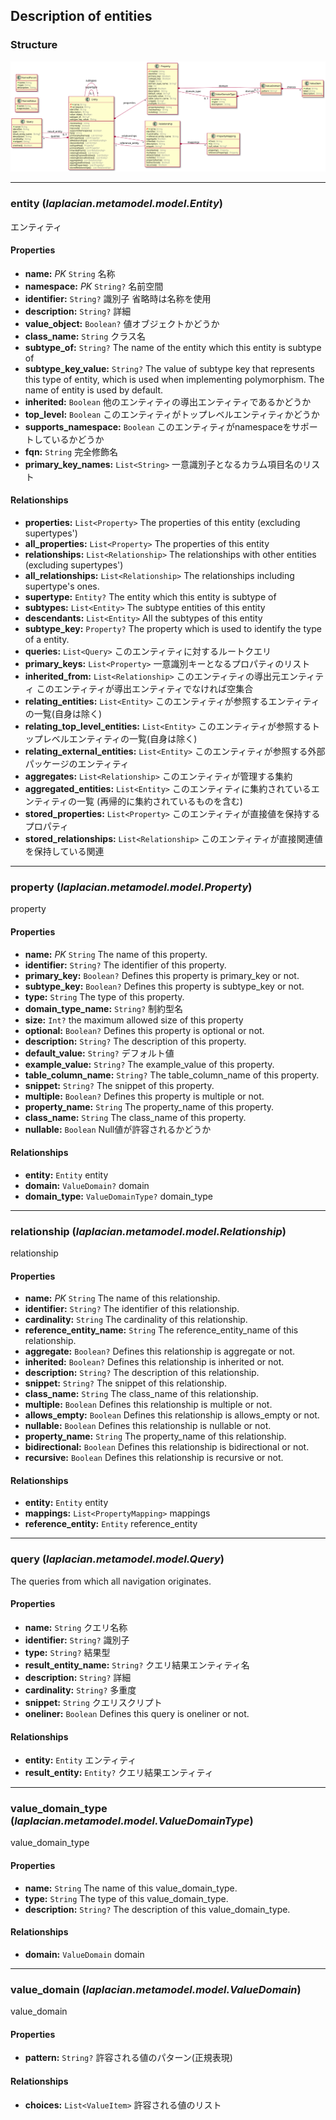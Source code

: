 ## Description of entities

### Structure
![](./image/model-diagram.svg)



---
### **entity** (*laplacian.metamodel.model.Entity*)
  エンティティ

#### Properties
* **name:** *PK* `String`
  名称
* **namespace:** *PK* `String?`
  名前空間
* **identifier:** `String?`
  識別子 省略時は名称を使用
* **description:** `String?`
  詳細
* **value_object:** `Boolean?`
  値オブジェクトかどうか
* **class_name:** `String`
  クラス名
* **subtype_of:** `String?`
  The name of the entity which this entity is subtype of
* **subtype_key_value:** `String?`
  The value of subtype key that represents this type of entity,
  which is used when implementing polymorphism. The name of entity is used by default.
* **inherited:** `Boolean`
  他のエンティティの導出エンティティであるかどうか
* **top_level:** `Boolean`
  このエンティティがトップレベルエンティティかどうか
* **supports_namespace:** `Boolean`
  このエンティティがnamespaceをサポートしているかどうか
* **fqn:** `String`
  完全修飾名
* **primary_key_names:** `List<String>`
  一意識別子となるカラム項目名のリスト

#### Relationships
* **properties:** `List<Property>`
  The properties of this entity (excluding supertypes')
* **all_properties:** `List<Property>`
  The properties of this entity
* **relationships:** `List<Relationship>`
  The relationships with other entities (excluding supertypes')
* **all_relationships:** `List<Relationship>`
  The relationships including supertype's ones.
* **supertype:** `Entity?`
  The entity which this entity is subtype of
* **subtypes:** `List<Entity>`
  The subtype entities of this entity
* **descendants:** `List<Entity>`
  All the subtypes of this entity
* **subtype_key:** `Property?`
  The property which is used to identify the type of a entity.
* **queries:** `List<Query>`
  このエンティティに対するルートクエリ
* **primary_keys:** `List<Property>`
  一意識別キーとなるプロパティのリスト
* **inherited_from:** `List<Relationship>`
  このエンティティの導出元エンティティ このエンティティが導出エンティティでなければ空集合
* **relating_entities:** `List<Entity>`
  このエンティティが参照するエンティティの一覧(自身は除く)
* **relating_top_level_entities:** `List<Entity>`
  このエンティティが参照するトップレベルエンティティの一覧(自身は除く)
* **relating_external_entities:** `List<Entity>`
  このエンティティが参照する外部パッケージのエンティティ
* **aggregates:** `List<Relationship>`
  このエンティティが管理する集約
* **aggregated_entities:** `List<Entity>`
  このエンティティに集約されているエンティティの一覧 (再帰的に集約されているものを含む)
* **stored_properties:** `List<Property>`
  このエンティティが直接値を保持するプロパティ
* **stored_relationships:** `List<Relationship>`
  このエンティティが直接関連値を保持している関連




---
### **property** (*laplacian.metamodel.model.Property*)
  property

#### Properties
* **name:** *PK* `String`
  The name of this property.
* **identifier:** `String?`
  The identifier of this property.
* **primary_key:** `Boolean?`
  Defines this property is primary_key or not.
* **subtype_key:** `Boolean?`
  Defines this property is subtype_key or not.
* **type:** `String`
  The type of this property.
* **domain_type_name:** `String?`
  制約型名
* **size:** `Int?`
  the maximum allowed size of this property
* **optional:** `Boolean?`
  Defines this property is optional or not.
* **description:** `String?`
  The description of this property.
* **default_value:** `String?`
  デフォルト値
* **example_value:** `String?`
  The example_value of this property.
* **table_column_name:** `String?`
  The table_column_name of this property.
* **snippet:** `String?`
  The snippet of this property.
* **multiple:** `Boolean?`
  Defines this property is multiple or not.
* **property_name:** `String`
  The property_name of this property.
* **class_name:** `String`
  The class_name of this property.
* **nullable:** `Boolean`
  Null値が許容されるかどうか

#### Relationships
* **entity:** `Entity`
  entity
* **domain:** `ValueDomain?`
  domain
* **domain_type:** `ValueDomainType?`
  domain_type




---
### **relationship** (*laplacian.metamodel.model.Relationship*)
  relationship

#### Properties
* **name:** *PK* `String`
  The name of this relationship.
* **identifier:** `String?`
  The identifier of this relationship.
* **cardinality:** `String`
  The cardinality of this relationship.
* **reference_entity_name:** `String`
  The reference_entity_name of this relationship.
* **aggregate:** `Boolean?`
  Defines this relationship is aggregate or not.
* **inherited:** `Boolean?`
  Defines this relationship is inherited or not.
* **description:** `String?`
  The description of this relationship.
* **snippet:** `String?`
  The snippet of this relationship.
* **class_name:** `String`
  The class_name of this relationship.
* **multiple:** `Boolean`
  Defines this relationship is multiple or not.
* **allows_empty:** `Boolean`
  Defines this relationship is allows_empty or not.
* **nullable:** `Boolean`
  Defines this relationship is nullable or not.
* **property_name:** `String`
  The property_name of this relationship.
* **bidirectional:** `Boolean`
  Defines this relationship is bidirectional or not.
* **recursive:** `Boolean`
  Defines this relationship is recursive or not.

#### Relationships
* **entity:** `Entity`
  entity
* **mappings:** `List<PropertyMapping>`
  mappings
* **reference_entity:** `Entity`
  reference_entity




---
### **query** (*laplacian.metamodel.model.Query*)
  The queries from which all navigation originates.

#### Properties
* **name:** `String`
  クエリ名称
* **identifier:** `String?`
  識別子
* **type:** `String?`
  結果型
* **result_entity_name:** `String?`
  クエリ結果エンティティ名
* **description:** `String?`
  詳細
* **cardinality:** `String?`
  多重度
* **snippet:** `String`
  クエリスクリプト
* **oneliner:** `Boolean`
  Defines this query is oneliner or not.

#### Relationships
* **entity:** `Entity`
  エンティティ
* **result_entity:** `Entity?`
  クエリ結果エンティティ




---
### **value_domain_type** (*laplacian.metamodel.model.ValueDomainType*)
  value_domain_type

#### Properties
* **name:** `String`
  The name of this value_domain_type.
* **type:** `String`
  The type of this value_domain_type.
* **description:** `String?`
  The description of this value_domain_type.

#### Relationships
* **domain:** `ValueDomain`
  domain




---
### **value_domain** (*laplacian.metamodel.model.ValueDomain*)
  value_domain

#### Properties
* **pattern:** `String?`
  許容される値のパターン(正規表現)

#### Relationships
* **choices:** `List<ValueItem>`
  許容される値のリスト